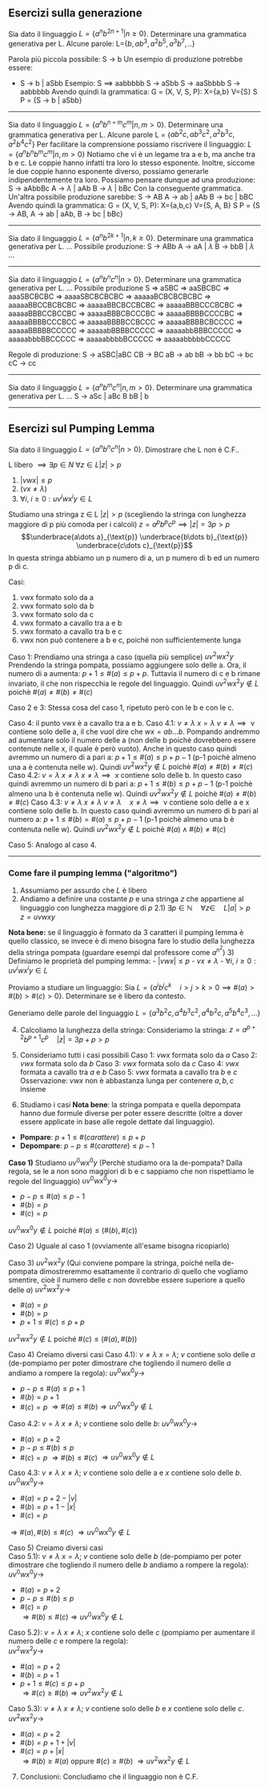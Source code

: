 ## Esercizi sulla generazione

Sia dato il linguaggio $L = \{ a^nb^{2n+1}|n\ge0\}$.
Determinare una grammatica generativa per L.
	Alcune parole:
		L={$b, ab^3,a^2b^5,a^3b^7,..$}
		
Parola più piccola possibile:
	S $\to$ b
Un esempio di produzione potrebbe essere:
- S $\to$ b | aSbb 
Esempio:
S $\implies$ aabbbbb 
S $\to$ aSbb
S $\to$ aaSbbbb
S $\to$ aabbbbb
Avendo quindi la grammatica:
	G = (X, V, S, P):
		X={a,b}
		V={S}
		S
		P = {S $\to$ b | aSbb}

---

Sia dato il linguaggio $L = \{ a^nb^{n+m}c^m|n, m\gt0\}$.
Determinare una grammatica generativa per L.
	Alcune parole
		L = {$ab^2c, ab^3c^2,a^2b^3c,a^2b^4c^2$}
Per facilitare la comprensione possiamo riscrivere il linguaggio:
	$L = \{ a^nb^nb^mc^m|n, m\gt0\}$
	Notiamo che vi è un legame tra a e b, ma anche tra b e c. Le coppie hanno infatti tra loro lo stesso esponente. Inoltre, siccome le due coppie hanno esponente diverso, possiamo generarle indipendentemente tra loro.
Possiamo pensare dunque ad una produzione:
		S $\to$ aAbbBc
			A $\to$ $\lambda$ | aAb
			B $\to$ $\lambda$ | bBc
Con la conseguente grammatica.
Un'altra possibile produzione sarebbe:
	S $\to$ AB
		A $\to$ ab | aAb
		B $\to$ bc | bBC
Avendo quindi la grammatica:
	G = (X, V, S, P):
		X={a,b,c}
		V={S, A, B}
		S
		P = {S $\to$ AB, A $\to$ ab | aAb, B $\to$ bc | bBc}

---

Sia dato il linguaggio $L = \{ a^nb^{2k+1}|n, k\ge0\}$.
Determinare una grammatica generativa per L.
...
Possibile produzione:
	S $\to$ ABb
		A $\to$ aA | $\lambda$
		B $\to$ bbB | $\lambda$
...

---
Sia dato il linguaggio $L = \{ a^nb^nc^n|n > 0\}$.
Determinare una grammatica generativa per L.
...
Possibile produzione
S $\Rightarrow$ aSBC $\Rightarrow$ aaSBCBC $\Rightarrow$ aaaSBCBCBC $\Rightarrow$ aaaaSBCBCBCBC $\Rightarrow$ aaaaaBCBCBCBCBC $\Rightarrow$ aaaaaBBCCBCBCBC $\Rightarrow$ aaaaaBBCBCCBCBC $\Rightarrow$ aaaaaBBBCCCBCBC $\Rightarrow$ aaaaaBBBCCBCCBC $\Rightarrow$ aaaaaBBBCBCCCBC $\Rightarrow$ aaaaaBBBBCCCCBC $\Rightarrow$ aaaaaBBBBCCCBCC $\Rightarrow$ aaaaaBBBBCCBCCC $\Rightarrow$ aaaaaBBBBCBCCCC $\Rightarrow$ aaaaaBBBBBCCCCC $\Rightarrow$ aaaaabBBBBCCCCC $\Rightarrow$ aaaaabbBBBCCCCC $\Rightarrow$ aaaaabbbBBCCCCC $\Rightarrow$ aaaaabbbbBCCCCC $\Rightarrow$ aaaaabbbbbCCCCC 

Regole di produzione:
S $\to$ aSBC|aBC
CB $\to$ BC
aB $\to$ ab
bB $\to$ bb
bC $\to$ bc
cC $\to$ cc

---

Sia dato il linguaggio $L = \{ a^nb^mc^n|n,m > 0\}$.
Determinare una grammatica generativa per L.
...
S $\to$ aSc | aBc
B bB | b

---
## Esercizi sul Pumping Lemma
Sia dato il linguaggio $L = \{ a^nb^nc^n|n > 0\}$.
Dimostrare che L non è C.F..

L libero $\implies\exists p\in N \ \forall z\in L |z|>p$
 1. $|vwx| \leq p$
 2. ($vx \neq \lambda$)
 3. $\forall i, \ i\geq 0: uv^iwx^iy \in L$

Studiamo una stringa z $\in$ L $|z|>p$ (scegliendo la stringa con lunghezza maggiore di p più comoda per i calcoli)
$z = a^pb^pc^p \implies |z| = 3p>p$ 
$$\underbrace{a\dots a}_{\text{p}} \underbrace{b\dots b}_{\text{p}} \underbrace{c\dots c}_{\text{p}}$$
In questa stringa abbiamo un p numero di a, un p numero di b ed un numero p di c.

Casi:
1. vwx formato solo da a
2. vwx formato solo da b
3. vwx formato solo da c
4. vwx formato a cavallo tra a e b
5. vwx formato a cavallo tra b e c
6. vwx non può contenere a b e c, poiché non sufficientemente lunga

Caso 1:
Prendiamo una stringa a caso (quella più semplice)
	$uv^2wx^2y$
Prendendo la stringa pompata, possiamo aggiungere solo delle a.
Ora, il numero di a aumenta: $p+1\leq \#(a) \leq p+p$. Tuttavia il numero di c e b rimane invariato, il che non rispecchia le regole  del linguaggio. Quindi $uv^2wx^2y \not\in L \text{ poichè } \#(a) \neq \#(b) \neq \#(c)$ 

Caso 2 e 3:
Stessa cosa del caso 1, ripetuto però con le b e con le c.

Caso 4:
il punto vwx è a cavallo tra a e b.
	Caso 4.1: $v\neq \lambda \ x=\lambda$
		$v \neq \lambda \implies \text{ v contiene solo delle a}$, il che vuol dire che $wx = ab\dots b$. Pompando andremmo ad aumentare solo il numero delle a (non delle b poichè dovrebbero essere contenute nelle x, il quale è però vuoto). Anche in questo caso quindi avremmo un numero di a pari a: $p+1\leq \#(a) \leq p + p -1$ (p-1 poichè almeno una a è contenuta nelle w). Quindi $uv^2wx^2y \not\in L \text{ poichè } \#(a) \neq \#(b) \neq \#(c)$ 
	Caso 4.2: $v = \lambda \ x \neq \lambda$
		$x \neq \lambda \implies \text{ x contiene solo delle b}$.  In questo caso quindi avremmo un numero di b pari a: $p+1\leq \#(b) \leq p + p -1$ (p-1 poichè almeno una b è contenuta nelle w). Quindi $uv^2wx^2y \not\in L \text{ poichè } \#(a) \neq \#(b) \neq \#(c)$
	Caso 4.3: $v \neq \lambda \ x \neq \lambda$
		$v \neq \lambda \quad x \neq \lambda \implies \text{ v contiene solo delle a e x contiene solo delle b}$.  In questo caso quindi avremmo un numero di b pari al numero a: $p+1\leq \#(b) = \#(a) \leq p + p -1$ (p-1 poichè almeno una b è contenuta nelle w). Quindi $uv^2wx^2y \not\in L \text{ poichè } \#(a) \wedge \#(b) \neq \#(c)$

Caso 5:
Analogo al caso 4.

---
### Come fare il pumping lemma ("algoritmo")
1) Assumiamo per assurdo che $L$ è libero
2) Andiamo a definire una costante $p$ e una stringa $z$ che appartiene al linguaggio con lunghezza maggiore di $p$
	2.1) $\exists p \in \mathbb{N} \quad \forall z \in \quad L |a|>p \quad z = uvwxy$ 

**Nota bene:** se il linguaggio è formato da 3 caratteri il pumping lemma è quello classico, se invece è di meno bisogna fare lo studio della lunghezza della stringa pompata (guardare esempi dal professore come $a^{n^{2}}$)
3) Definiamo le proprietà del pumping lemma:
	- $|vwx| \leq p$
	- $vx \neq \lambda$
	- $\forall i, \ i\geq 0: uv^iwx^iy \in L$

Proviamo a studiare un linguaggio:
Sia $L = \{a^ib^jc^k \quad i>j>k>0 \implies \#(a)>\#(b)>\#(c)>0\}$.
Determinare se è libero da contesto.

Generiamo delle parole del linguaggio $L = \{a^3b^2c,a^4b^3c^2,a^4b^2c,a^5b^4c^3,\dots\}$

4) Calcoliamo la lunghezza della stringa:
	 Consideriamo la stringa: $z = a^{p+2}b^{p+1}c^{p} \quad |z| = 3p + p>p$

5) Consideriamo tutti i casi possibili 
Caso 1:  $vwx$ formata solo da $a$
Caso 2:  $vwx$ formata solo da $b$
Caso 3:  $vwx$ formata solo da $c$
Caso 4:  $vwx$ formata a cavallo tra $a$ e $b$
Caso 5:  $vwx$ formata a cavallo tra $b$ e $c$
Osservazione: $vwx$ non è abbastanza lunga per contenere $a,b,c$ insieme

6) Studiamo i casi 
**Nota bene**: la stringa pompata e quella depompata hanno due formule diverse per poter essere descritte (oltre a dover essere applicate in base alle regole dettate dal linguaggio).
- **Pompare**: $p+1 \leq \#(carattere) \leq p+p$ 
- **Depompare**: $p-p \leq \#(carattere) \leq p-1$ 

**Caso 1)** Studiamo $uv^{0}wx^{0}y$ 
(Perchè studiamo ora la de-pompata? Dalla regola, se le a non sono maggiori di b e c sappiamo che non rispettiamo le regole del linguaggio)
 $uv^{0}wx^{0}y \to$ 
 - $p-p \leq \#(a) \leq p-1$
- $\#(b)=p$
- $\#(c)=p$

$uv^{0}wx^{0}y \notin L$ poiché $\#(a) \leq(\#(b),\#(c))$

Caso 2) Uguale al caso 1 (ovviamente all'esame bisogna ricopiarlo)

Caso 3) $uv^2wx^2y$
(Qui conviene pompare la stringa, poiché nella de-pompata dimostreremmo esattamente il contrario di quello che vogliamo smentire, cioè il numero delle $c$ non dovrebbe essere superiore a quello delle $a$) 
$uv^2wx^2y \to$
- $\#(a)=p$
- $\#(b)=p$
- $p+1 \leq \#(c) \leq p+p$

$uv^{2}wx^{2}y \notin L$ poiché $\#(c) \leq(\#(a),\#(b))$

Caso 4) Creiamo diversi casi
Caso 4.1): $v\neq \lambda \ x=\lambda$; $v$ contiene solo delle $a$ (de-pompiamo per poter dimostrare che togliendo il numero delle $a$ andiamo a rompere la regola):
$uv^0wx^0y \to$
- $p - p \leq \#(a) \leq p+1$
- $\#(b) = p+1$
- $\#(c) = p$ $\Rightarrow \#(a) \leq \#(b) \Rightarrow uv^0wx^0y \notin L$

Caso 4.2: $v= \lambda \ x\neq\lambda$; $v$ contiene solo delle $b$:
$uv^0wx^0y \to$
- $\#(a) = p+2$
- $p - p \leq \#(b) \leq p$
- $\#(c) = p$
$\Rightarrow \#(b) \leq \#(c)$
$\Rightarrow uv^0wx^0y \notin L$

Caso 4.3: $v \neq \lambda \ x \neq \lambda$; $v$ contiene solo delle a e $x$ contiene solo delle $b$.  
$uv^0wx^0y \to$
- $\#(a) = p+2 - |v|$ 
- $\#(b) = p+1 - |x|$
- $\#(c) = p$

 $\Rightarrow\#(a),\#(b) \leq \#(c)$ $\Rightarrow uv^0wx^0y \notin L$

Caso 5) Creiamo diversi casi  
Caso 5.1): $v \neq \lambda \ x = \lambda$; $v$ contiene solo delle $b$ (de-pompiamo per poter dimostrare che togliendo il numero delle $b$ andiamo a rompere la regola):  
$uv^0wx^0y \to$
- $\#(a) = p+2$
- $p - p \leq \#(b) \leq p$
- $\#(c) = p$  
$\Rightarrow \#(b) \leq \#(c) \Rightarrow uv^0wx^0y \notin L$

Caso 5.2): $v = \lambda \ x \neq \lambda$; $x$ contiene solo delle $c$ (pompiamo per aumentare il numero delle $c$ e rompere la regola):  
$uv^2wx^2y \to$
- $\#(a) = p+2$
- $\#(b) = p+1$
- $p+1 \leq \#(c) \leq p+p$  
$\Rightarrow \#(c) \geq \#(b) \Rightarrow uv^2wx^2y \notin L$

Caso 5.3): $v \neq \lambda \ x \neq \lambda$; $v$ contiene solo delle $b$ e $x$ contiene solo delle $c$.  
$uv^2wx^2y \to$
- $\#(a) = p+2$
- $\#(b) = p+1 + |v|$
- $\#(c) = p + |x|$  
$\Rightarrow \#(b) \geq \#(a)$ oppure $\#(c) \geq \#(b)$ $\Rightarrow uv^2wx^2y \notin L$

7) Conclusioni: Concludiamo che il linguaggio non è C.F.